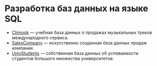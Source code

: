 # Разработка баз данных на языке SQL

- [Chinook](https://github.com/Valyaevgeorgiy/BigData_processing_techno/tree/main/SQL_dev/Chinook) — учебная база данных о продажах музыкальных треков международного сервиса.
- [SalesCompany](https://github.com/Valyaevgeorgiy/BigData_processing_techno/tree/main/SQL_dev/SalesCompany) — искусственно созданная база данных продаж компании.
- [UnivStudents](https://github.com/Valyaevgeorgiy/BigData_processing_techno/tree/main/SQL_dev/UnivStudents) — собственная база данных об успеваемости студентов большого множества университетов.
